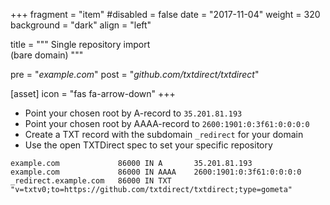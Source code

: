 +++
fragment = "item"
#disabled = false
date = "2017-11-04"
weight = 320
background = "dark"
align = "left"

title = """
Single repository import  
(bare domain)
"""

pre = "*example.com*"
post = "*github.com/txtdirect/txtdirect*"

[asset]
  icon = "fas fa-arrow-down"
+++

* Point your chosen root by A-record to `35.201.81.193`
* Point your chosen root by AAAA-record to `2600:1901:0:3f61:0:0:0:0`
* Create a TXT record with the subdomain `_redirect` for your domain
* Use the open TXTDirect spec to set your specific repository

```text
example.com             86000 IN A       35.201.81.193
example.com             86000 IN AAAA    2600:1901:0:3f61:0:0:0:0
_redirect.example.com   86000 IN TXT     "v=txtv0;to=https://github.com/txtdirect/txtdirect;type=gometa"
```
